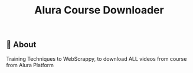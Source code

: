 <h1 align="center">Alura Course Downloader</h1>

<br>

## :dart: About ##

Training Techniques to WebScrappy, to download ALL videos from course from Alura Platform
